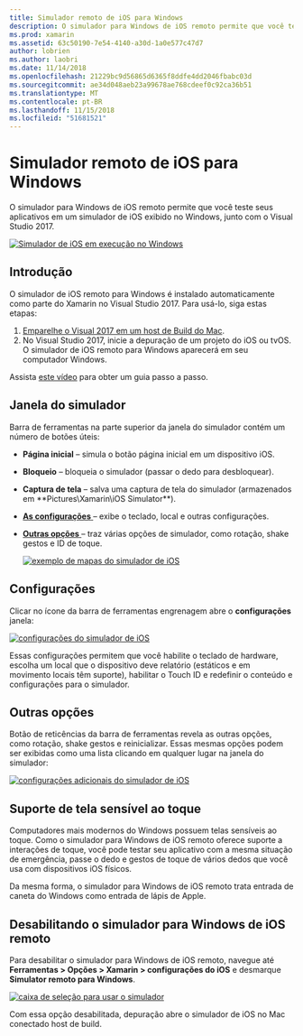 ```yaml
---
title: Simulador remoto de iOS para Windows
description: O simulador para Windows de iOS remoto permite que você teste seus aplicativos em um simulador de iOS exibido no Windows, junto com o Visual Studio 2017.
ms.prod: xamarin
ms.assetid: 63c50190-7e54-4140-a30d-1a0e577c47d7
author: lobrien
ms.author: laobri
ms.date: 11/14/2018
ms.openlocfilehash: 21229bc9d56865d6365f8ddfe4dd2046fbabc03d
ms.sourcegitcommit: ae34d048aeb23a99678ae768cdeef0c92ca36b51
ms.translationtype: MT
ms.contentlocale: pt-BR
ms.lasthandoff: 11/15/2018
ms.locfileid: "51681521"
---
```

# <a name="remoted-ios-simulator-for-windows"></a>Simulador remoto de iOS para Windows

O simulador para Windows de iOS remoto permite que você teste seus aplicativos em um simulador de iOS exibido no Windows, junto com o Visual Studio 2017.

[![](images/hero-sml.png "Simulador de iOS em execução no Windows")](images/hero.png#lightbox)

## <a name="getting-started"></a>Introdução

O simulador de iOS remoto para Windows é instalado automaticamente como parte do Xamarin no Visual Studio 2017. Para usá-lo, siga estas etapas:

1. [Emparelhe o Visual 2017 em um host de Build do Mac](~/ios/get-started/installation/windows/connecting-to-mac/index.md).
2. No Visual Studio 2017, inicie a depuração de um projeto do iOS ou tvOS. O simulador de iOS remoto para Windows aparecerá em seu computador Windows.

Assista [este vídeo](deploy.md) para obter um guia passo a passo.

## <a name="simulator-window"></a>Janela do simulador

Barra de ferramentas na parte superior da janela do simulador contém um número de botões úteis:

- **Página inicial** – simula o botão página inicial em um dispositivo iOS.
- **Bloqueio** – bloqueia o simulador (passar o dedo para desbloquear).
- **Captura de tela** – salva uma captura de tela do simulador (armazenados em **Pictures\Xamarin\iOS Simulator\**).
- [**As configurações** ](#settings) – exibe o teclado, local e outras configurações.
- [**Outras opções** ](#other-options) – traz várias opções de simulador, como rotação, shake gestos e ID de toque.

    [![](images/maps-app-sml.png "exemplo de mapas do simulador de iOS")](images/maps-app.png#lightbox)

## <a name="settings"></a>Configurações

Clicar no ícone da barra de ferramentas engrenagem abre o **configurações** janela:

[![](images/settings-sml.png "configurações do simulador de iOS")](images/settings.png#lightbox)

Essas configurações permitem que você habilite o teclado de hardware, escolha um local que o dispositivo deve relatório (estáticos e em movimento locais têm suporte), habilitar o Touch ID e redefinir o conteúdo e configurações para o simulador.

## <a name="other-options"></a>Outras opções

Botão de reticências da barra de ferramentas revela as outras opções, como rotação, shake gestos e reinicializar. Essas mesmas opções podem ser exibidas como uma lista clicando em qualquer lugar na janela do simulador:

[![](images/more-sml.png "configurações adicionais do simulador de iOS")](images/more.png#lightbox)

## <a name="touchscreen-support"></a>Suporte de tela sensível ao toque

Computadores mais modernos do Windows possuem telas sensíveis ao toque. Como o simulador para Windows de iOS remoto oferece suporte a interações de toque, você pode testar seu aplicativo com a mesma situação de emergência, passe o dedo e gestos de toque de vários dedos que você usa com dispositivos iOS físicos.

Da mesma forma, o simulador para Windows de iOS remoto trata entrada de caneta do Windows como entrada de lápis de Apple.

## <a name="disabling-the-remoted-ios-simulator-for-windows"></a>Desabilitando o simulador para Windows de iOS remoto

Para desabilitar o simulador para Windows de iOS remoto, navegue até **Ferramentas > Opções > Xamarin > configurações do iOS** e desmarque **Simulator remoto para Windows**.

[![](images/options-sml.png "caixa de seleção para usar o simulador")](images/options.png#lightbox)

Com essa opção desabilitada, depuração abre o simulador de iOS no Mac conectado host de build.
